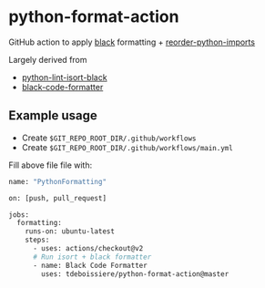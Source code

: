 # python-format-action

GitHub action to apply [black](https://github.com/psf/black) formatting + [reorder-python-imports](https://github.com/asottile/reorder_python_imports)

Largely derived from

- [python-lint-isort-black](https://github.com/marketplace/actions/python-lint-isort-black)
- [black-code-formatter](https://github.com/marketplace/actions/black-code-formatter)

## Example usage

- Create `$GIT_REPO_ROOT_DIR/.github/workflows`
- Create `$GIT_REPO_ROOT_DIR/.github/workflows/main.yml`

Fill above file file with:

```bash
name: "PythonFormatting"

on: [push, pull_request]

jobs:
  formatting:
    runs-on: ubuntu-latest
    steps:
      - uses: actions/checkout@v2
      # Run isort + black formatter
      - name: Black Code Formatter
        uses: tdeboissiere/python-format-action@master
```